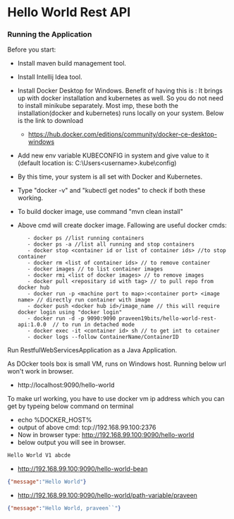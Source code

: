 # Hello World Rest API

### Running the Application

Before you start:
   - Install maven build management tool.
   - Install Intellij Idea tool.
   - Install Docker Desktop for Windows. Benefit of having this is : It brings up with docker installation 
     and kubernetes as well. So you do not need to install minikube separately. Most imp, these both the 
     installation(docker and kubernetes) runs locally on your system. Below is the link to download
        - https://hub.docker.com/editions/community/docker-ce-desktop-windows
   - Add new env variable KUBECONFIG in system and give value to it (default location is: C:\Users\<username>\.kube\config)
   - By this time, your system is all set with Docker and Kubernetes.
   - Type "docker -v" and "kubectl get nodes" to check if both these working.
   - To build docker image, use command "mvn clean install"
   - Above cmd will create docker image. Fallowing are useful docker cmds:
            
            - docker ps //list running containers
            - docker ps -a //list all running and stop containers
            - docker stop <container id or list of container ids> //to stop container
            - docker rm <list of container ids> // to remove container
            - docker images // to list container images
            - docker rmi <list of docker images> // to remove images
            - docker pull <repositary id with tag> // to pull repo from docker hub
            - docker run -p <machine port to map>:<container port> <image name> // directly run container with image
            - docker push <docker hub id>/image_name // this will require docker login using "docker login"
            - docker run -d -p 9090:9090 praveen19bits/hello-world-rest-api:1.0.0  // to run in detached mode
            - docker exec -it <container id> sh // to get int to cotainer
            - docker logs --follow ContainerName/ContainerID

Run RestfulWebServicesApplication as a Java Application.

As DOcker tools box is small VM, runs on Windows host. Running below url won't work in browser. 
- http://localhost:9090/hello-world

To make url working, you have to use docker vm ip address which you can get by typeing below command on terminal
- echo %DOCKER_HOST%
- output of above cmd:  tcp://192.168.99.100:2376
- Now in browser type: http://192.168.99.100:9090/hello-world
- below output you will see in browser.

```txt
Hello World V1 abcde
```

- http://192.168.99.100:9090/hello-world-bean

```json
{"message":"Hello World"}
```

- http://192.168.99.100:9090/hello-world/path-variable/praveen

```json
{"message":"Hello World, praveen``"}
```